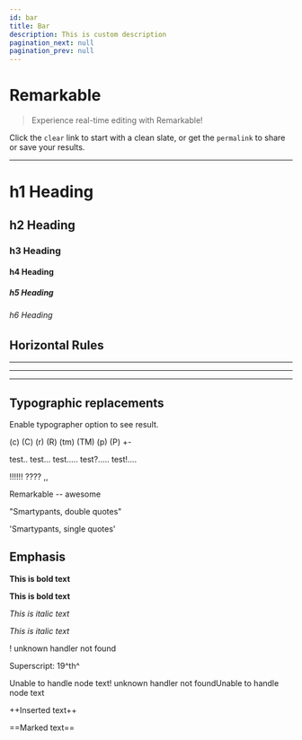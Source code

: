 ```yaml
---
id: bar
title: Bar
description: This is custom description
pagination_next: null
pagination_prev: null
---
```


# Remarkable

> Experience real-time editing with Remarkable!

Click the `clear` link to start with a clean slate, or get the `permalink` to share or save your results.

---

# h1 Heading

## h2 Heading

### h3 Heading

#### h4 Heading

##### h5 Heading

###### h6 Heading

## Horizontal Rules

---

---

---

## Typographic replacements

Enable typographer option to see result.

(c) (C) (r) (R) (tm) (TM) (p) (P) +-

test.. test... test..... test?..... test!....

!!!!!! ???? ,,

Remarkable -- awesome

"Smartypants, double quotes"

'Smartypants, single quotes'

## Emphasis

**This is bold text**

**This is bold text**

_This is italic text_

_This is italic text_

! unknown handler not found

Superscript: 19^th^

Unable to handle node text! unknown handler not foundUnable to handle node text

++Inserted text++

\==Marked text==
